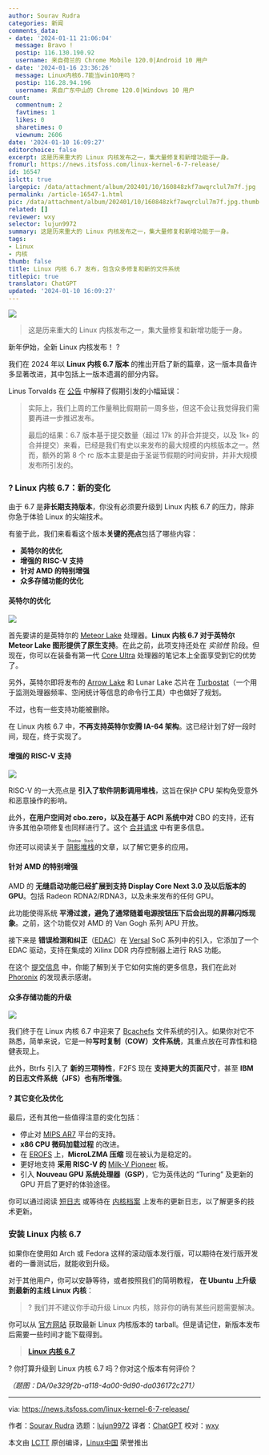 ```yaml
---
author: Sourav Rudra
categories: 新闻
comments_data:
- date: '2024-01-11 21:06:04'
  message: Bravo !
  postip: 116.130.190.92
  username: 来自荷兰的 Chrome Mobile 120.0|Android 10 用户
- date: '2024-01-16 23:36:26'
  message: Linux内核6.7能当win10用吗？
  postip: 116.28.94.196
  username: 来自广东中山的 Chrome 120.0|Windows 10 用户
count:
  commentnum: 2
  favtimes: 1
  likes: 0
  sharetimes: 0
  viewnum: 2606
date: '2024-01-10 16:09:27'
editorchoice: false
excerpt: 这是历来重大的 Linux 内核发布之一，集大量修复和新增功能于一身。
fromurl: https://news.itsfoss.com/linux-kernel-6-7-release/
id: 16547
islctt: true
largepic: /data/attachment/album/202401/10/160848zkf7awqrclul7m7f.jpg
permalink: /article-16547-1.html
pic: /data/attachment/album/202401/10/160848zkf7awqrclul7m7f.jpg.thumb.jpg
related: []
reviewer: wxy
selector: lujun9972
summary: 这是历来重大的 Linux 内核发布之一，集大量修复和新增功能于一身。
tags:
- Linux
- 内核
thumb: false
title: Linux 内核 6.7 发布，包含众多修复和新的文件系统
titlepic: true
translator: ChatGPT
updated: '2024-01-10 16:09:27'
---
```


![](/data/attachment/album/202401/10/160848zkf7awqrclul7m7f.jpg)



> 
> 这是历来重大的 Linux 内核发布之一，集大量修复和新增功能于一身。
> 
> 
> 


新年伊始，全新 Linux 内核发布！ ?


我们在 2024 年以 **Linux 内核 6.7 版本** 的推出开启了新的篇章，这一版本具备许多显著改进，其中包括上一版本遗漏的部分内容。


Linus Torvalds 在 [公告](https://lore.kernel.org/lkml/CAHk-=widprp4XoHUcsDe7e16YZjLYJWra-dK0hE1MnfPMf6C3Q@mail.gmail.com/T/#u) 中解释了假期引发的小幅延误：



> 
> 实际上，我们上周的工作量稍比假期前一周多些，但这不会让我觉得我们需要再进一步推迟发布。
> 
> 
> 最后的结果：6.7 版本基于提交数量（超过 17k 的非合并提交，以及 1k+ 的合并提交）来看，已经是我们有史以来发布的最大规模的内核版本之一。然而，额外的第 8 个 rc 版本主要是由于圣诞节假期的时间安排，并非大规模发布所引发的。
> 
> 
> 


### ? Linux 内核 6.7：新的变化


由于 6.7 是**非长期支持版本**，你没有必须要升级到 Linux 内核 6.7 的压力，除非你急于体验 Linux 的尖端技术。


有鉴于此，我们来看看这个版本**关键的亮点**包括了哪些内容：


* **英特尔的优化**
* **增强的 RISC-V 支持**
* **针对 AMD 的特别增强**
* **众多存储功能的优化**


#### 英特尔的优化


![](/data/attachment/album/202401/10/160929e8z016ic3cpc3a3e.png)


首先要讲的是英特尔的 [Meteor Lake](https://en.wikipedia.org/wiki/Meteor_Lake) 处理器。**Linux 内核 6.7 对于英特尔 Meteor Lake 图形提供了原生支持**。在此之前，此项支持还处在 *实验性* 阶段。但现在，你可以在装备有第一代 [Core Ultra](https://www.intel.com/content/www/us/en/products/details/processors/core-ultra.html) 处理器的笔记本上全面享受到它的优势了。


另外，英特尔即将发布的 [Arrow Lake](https://en.wikipedia.org/wiki/Arrow_Lake) 和 Lunar Lake 芯片在 [Turbostat](https://www.linux.org/docs/man8/turbostat.html)（一个用于监测处理器频率、空闲统计等信息的命令行工具）中也做好了规划。


不过，也有一些支持功能被删除。


在 Linux 内核 6.7 中，**不再支持英特尔安腾 IA-64 架构**。这已经计划了好一段时间，现在，终于实现了。


#### 增强的 RISC-V 支持


![](/data/attachment/album/202401/10/160930ldzqmmu92d9x0rvc.png)


RISC-V 的一大亮点是 **引入了软件阴影调用堆栈**，这旨在保护 CPU 架构免受意外和恶意操作的影响。


此外，**在用户空间对 cbo.zero，以及在基于 ACPI 系统中对** CBO 的支持，还有许多其他杂项修复也同样进行了。这个 [合并请求](https://git.kernel.org/pub/scm/linux/kernel/git/torvalds/linux.git/commit/?id=d46392bbf5c6ce594669f00b8177f0b34e983f90) 中有更多信息。


你还可以阅读关于 <ruby> <a href="https://en.wikipedia.org/wiki/Shadow_stack">  阴影堆栈 </a> <rt>  Shadow Stack </rt></ruby> 的文章，以了解它更多的应用。


#### 针对 AMD 的特别增强


AMD 的 **无缝启动功能已经扩展到支持 Display Core Next 3.0 及以后版本的 GPU**。包括 Radeon RDNA2/RDNA3，以及未来发布的任何 GPU。


此功能使得系统 **平滑过渡，避免了通常随着电源按钮压下后会出现的屏幕闪烁现象**。之前，这个功能仅对 AMD 的 Van Gogh 系列 APU 开放。


接下来是 **错误检测和纠正**（[EDAC](https://en.wikipedia.org/wiki/Error_detection_and_correction)）在 [Versal](https://www.xilinx.com/products/silicon-devices/acap/versal.html) SoC 系列中的引入，它添加了一个 EDAC 驱动，支持在集成的 Xilinx DDR 内存控制器上进行 RAS 功能。


在这个 [提交信息](https://git.kernel.org/pub/scm/linux/kernel/git/ras/ras.git/commit/?h=edac-drivers&id=0fd934580ea3ea91052b999ff75017c3f08b9783) 中，你能了解到关于它如何实施的更多信息，我们在此对 [Phoronix](https://www.phoronix.com/news/AMD-Xilinx-Versal-EDAC-Linux-67) 的发现表示感谢。


#### 众多存储功能的升级


![](/data/attachment/album/202401/10/160931ephd5h1vh1op9ahh.png)


我们终于在 Linux 内核 6.7 中迎来了 [Bcachefs](https://bcachefs.org/) 文件系统的引入。如果你对它不熟悉，简单来说，它是一种**写时复制（COW）文件系统**，其重点放在可靠性和稳健表现上。


此外，Btrfs 引入了 **新的三项特性**，F2FS 现在 **支持更大的页面尺寸**，甚至 **IBM 的日志文件系统（JFS）也有所增强**。


#### ?️ 其它变化及优化


最后，还有其他一些值得注意的变化包括：


* 停止对 [MIPS AR7](https://en.wikipedia.org/wiki/Texas_Instruments_AR7) 平台的支持。
* **x86 CPU 微码加载过程** 的改进。
* 在 [EROFS](https://en.wikipedia.org/wiki/EROFS) 上，**MicroLZMA 压缩** 现在被认为是稳定的。
* 更好地支持 **采用 RISC-V 的** [Milk-V Pioneer](https://milkv.io/pioneer) 板。
* 引入 **Nouveau GPU 系统处理器（GSP）**，它为英伟达的 “Turing” 及更新的 GPU 开启了更好的体验途径。


你可以通过阅读 [短日志](https://lore.kernel.org/lkml/CAHk-=widprp4XoHUcsDe7e16YZjLYJWra-dK0hE1MnfPMf6C3Q@mail.gmail.com/T/#u) 或等待在 [内核档案](https://www.kernel.org/) 上发布的更新日志，以了解更多的技术更新。


### 安装 Linux 内核 6.7


如果你在使用如 Arch 或 Fedora 这样的滚动版本发行版，可以期待在发行版开发者的一番测试后，就能收到升级。


对于其他用户，你可以安静等待，或者按照我们的简明教程， **在 Ubuntu 上升级到最新的主线 Linux 内核**：



> 
> ? 我们并不建议你手动升级 Linux 内核，除非你的确有某些问题需要解决。
> 
> 
> 


你可以从 [官方网站](https://www.kernel.org/) 获取最新 Linux 内核版本的 tarball。但是请记住，新版本发布后需要一些时间才能下载得到。



> 
> **[Linux 内核 6.7](https://www.kernel.org/)**
> 
> 
> 


? 你打算升级到 Linux 内核 6.7 吗？你对这个版本有何评价？


*（题图：DA/0e329f2b-a118-4a00-9d90-da036172c271）*




---


via: <https://news.itsfoss.com/linux-kernel-6-7-release/>


作者：[Sourav Rudra](https://news.itsfoss.com/author/sourav/) 选题：[lujun9972](https://github.com/lujun9972) 译者：[ChatGPT](https://linux.cn/lctt/ChatGPT) 校对：[wxy](https://github.com/wxy)


本文由 [LCTT](https://github.com/LCTT/TranslateProject) 原创编译，[Linux中国](https://linux.cn/) 荣誉推出